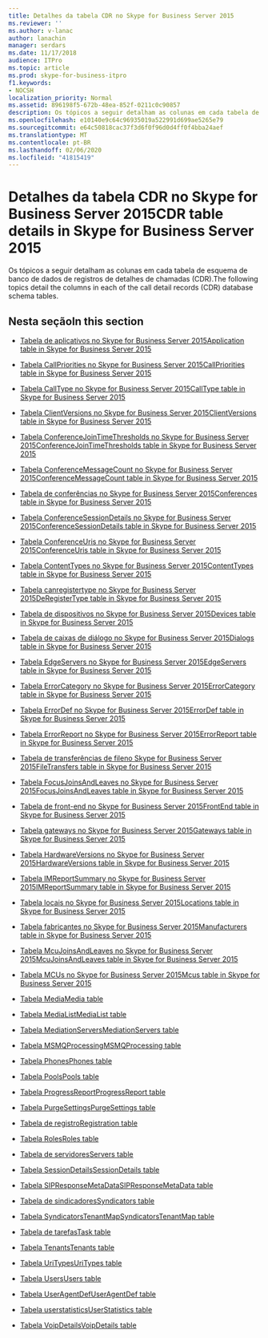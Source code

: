 ```yaml
---
title: Detalhes da tabela CDR no Skype for Business Server 2015
ms.reviewer: ''
ms.author: v-lanac
author: lanachin
manager: serdars
ms.date: 11/17/2018
audience: ITPro
ms.topic: article
ms.prod: skype-for-business-itpro
f1.keywords:
- NOCSH
localization_priority: Normal
ms.assetid: 896198f5-672b-48ea-852f-0211c0c90857
description: Os tópicos a seguir detalham as colunas em cada tabela de esquema de banco de dados de registros de detalhes de chamadas (CDR).
ms.openlocfilehash: e10140e9c64c96935019a522991d699ae5265e79
ms.sourcegitcommit: e64c50818cac37f3d6f0f96d0d4ff0f4bba24aef
ms.translationtype: MT
ms.contentlocale: pt-BR
ms.lasthandoff: 02/06/2020
ms.locfileid: "41815419"
---
```

# <a name="cdr-table-details-in-skype-for-business-server-2015"></a><span data-ttu-id="68e07-103">Detalhes da tabela CDR no Skype for Business Server 2015</span><span class="sxs-lookup"><span data-stu-id="68e07-103">CDR table details in Skype for Business Server 2015</span></span>
 
<span data-ttu-id="68e07-104">Os tópicos a seguir detalham as colunas em cada tabela de esquema de banco de dados de registros de detalhes de chamadas (CDR).</span><span class="sxs-lookup"><span data-stu-id="68e07-104">The following topics detail the columns in each of the call detail records (CDR) database schema tables.</span></span>
  
## <a name="in-this-section"></a><span data-ttu-id="68e07-105">Nesta seção</span><span class="sxs-lookup"><span data-stu-id="68e07-105">In this section</span></span>

- [<span data-ttu-id="68e07-106">Tabela de aplicativos no Skype for Business Server 2015</span><span class="sxs-lookup"><span data-stu-id="68e07-106">Application table in Skype for Business Server 2015</span></span>](application.md)
    
- [<span data-ttu-id="68e07-107">Tabela CallPriorities no Skype for Business Server 2015</span><span class="sxs-lookup"><span data-stu-id="68e07-107">CallPriorities table in Skype for Business Server 2015</span></span>](callpriorities.md)
    
- [<span data-ttu-id="68e07-108">Tabela CallType no Skype for Business Server 2015</span><span class="sxs-lookup"><span data-stu-id="68e07-108">CallType table in Skype for Business Server 2015</span></span>](calltype.md)
    
- [<span data-ttu-id="68e07-109">Tabela ClientVersions no Skype for Business Server 2015</span><span class="sxs-lookup"><span data-stu-id="68e07-109">ClientVersions table in Skype for Business Server 2015</span></span>](clientversions.md)
    
- [<span data-ttu-id="68e07-110">Tabela ConferenceJoinTimeThresholds no Skype for Business Server 2015</span><span class="sxs-lookup"><span data-stu-id="68e07-110">ConferenceJoinTimeThresholds table in Skype for Business Server 2015</span></span>](conferencejointimethresholds.md)
    
- [<span data-ttu-id="68e07-111">Tabela ConferenceMessageCount no Skype for Business Server 2015</span><span class="sxs-lookup"><span data-stu-id="68e07-111">ConferenceMessageCount table in Skype for Business Server 2015</span></span>](conferencemessagecount.md)
    
- [<span data-ttu-id="68e07-112">Tabela de conferências no Skype for Business Server 2015</span><span class="sxs-lookup"><span data-stu-id="68e07-112">Conferences table in Skype for Business Server 2015</span></span>](conferences.md)
    
- [<span data-ttu-id="68e07-113">Tabela ConferenceSessionDetails no Skype for Business Server 2015</span><span class="sxs-lookup"><span data-stu-id="68e07-113">ConferenceSessionDetails table in Skype for Business Server 2015</span></span>](conferencesessiondetails-0.md)
    
- [<span data-ttu-id="68e07-114">Tabela ConferenceUris no Skype for Business Server 2015</span><span class="sxs-lookup"><span data-stu-id="68e07-114">ConferenceUris table in Skype for Business Server 2015</span></span>](conferenceuris.md)
    
- [<span data-ttu-id="68e07-115">Tabela ContentTypes no Skype for Business Server 2015</span><span class="sxs-lookup"><span data-stu-id="68e07-115">ContentTypes table in Skype for Business Server 2015</span></span>](contenttypes.md)
    
- [<span data-ttu-id="68e07-116">Tabela canregistertype no Skype for Business Server 2015</span><span class="sxs-lookup"><span data-stu-id="68e07-116">DeRegisterType table in Skype for Business Server 2015</span></span>](deregistertype.md)
    
- [<span data-ttu-id="68e07-117">Tabela de dispositivos no Skype for Business Server 2015</span><span class="sxs-lookup"><span data-stu-id="68e07-117">Devices table in Skype for Business Server 2015</span></span>](devices.md)
    
- [<span data-ttu-id="68e07-118">Tabela de caixas de diálogo no Skype for Business Server 2015</span><span class="sxs-lookup"><span data-stu-id="68e07-118">Dialogs table in Skype for Business Server 2015</span></span>](dialogs.md)
    
- [<span data-ttu-id="68e07-119">Tabela EdgeServers no Skype for Business Server 2015</span><span class="sxs-lookup"><span data-stu-id="68e07-119">EdgeServers table in Skype for Business Server 2015</span></span>](edgeservers.md)
    
- [<span data-ttu-id="68e07-120">Tabela ErrorCategory no Skype for Business Server 2015</span><span class="sxs-lookup"><span data-stu-id="68e07-120">ErrorCategory table in Skype for Business Server 2015</span></span>](errorcategory.md)
    
- [<span data-ttu-id="68e07-121">Tabela ErrorDef no Skype for Business Server 2015</span><span class="sxs-lookup"><span data-stu-id="68e07-121">ErrorDef table in Skype for Business Server 2015</span></span>](errordef.md)
    
- [<span data-ttu-id="68e07-122">Tabela ErrorReport no Skype for Business Server 2015</span><span class="sxs-lookup"><span data-stu-id="68e07-122">ErrorReport table in Skype for Business Server 2015</span></span>](errorreport.md)
    
- [<span data-ttu-id="68e07-123">Tabela de transferências de fileno Skype for Business Server 2015</span><span class="sxs-lookup"><span data-stu-id="68e07-123">FileTransfers table in Skype for Business Server 2015</span></span>](filetransfers-0.md)
    
- [<span data-ttu-id="68e07-124">Tabela FocusJoinsAndLeaves no Skype for Business Server 2015</span><span class="sxs-lookup"><span data-stu-id="68e07-124">FocusJoinsAndLeaves table in Skype for Business Server 2015</span></span>](focusjoinsandleaves.md)
    
- [<span data-ttu-id="68e07-125">Tabela de front-end no Skype for Business Server 2015</span><span class="sxs-lookup"><span data-stu-id="68e07-125">FrontEnd table in Skype for Business Server 2015</span></span>](frontend.md)
    
- [<span data-ttu-id="68e07-126">Tabela gateways no Skype for Business Server 2015</span><span class="sxs-lookup"><span data-stu-id="68e07-126">Gateways table in Skype for Business Server 2015</span></span>](gateways.md)
    
- [<span data-ttu-id="68e07-127">Tabela HardwareVersions no Skype for Business Server 2015</span><span class="sxs-lookup"><span data-stu-id="68e07-127">HardwareVersions table in Skype for Business Server 2015</span></span>](hardwareversions.md)
    
- [<span data-ttu-id="68e07-128">Tabela IMReportSummary no Skype for Business Server 2015</span><span class="sxs-lookup"><span data-stu-id="68e07-128">IMReportSummary table in Skype for Business Server 2015</span></span>](imreportsummary.md)
    
- [<span data-ttu-id="68e07-129">Tabela locais no Skype for Business Server 2015</span><span class="sxs-lookup"><span data-stu-id="68e07-129">Locations table in Skype for Business Server 2015</span></span>](locations.md)
    
- [<span data-ttu-id="68e07-130">Tabela fabricantes no Skype for Business Server 2015</span><span class="sxs-lookup"><span data-stu-id="68e07-130">Manufacturers table in Skype for Business Server 2015</span></span>](manufacturers.md)
    
- [<span data-ttu-id="68e07-131">Tabela McuJoinsAndLeaves no Skype for Business Server 2015</span><span class="sxs-lookup"><span data-stu-id="68e07-131">McuJoinsAndLeaves table in Skype for Business Server 2015</span></span>](mcujoinsandleaves.md)
    
- [<span data-ttu-id="68e07-132">Tabela MCUs no Skype for Business Server 2015</span><span class="sxs-lookup"><span data-stu-id="68e07-132">Mcus table in Skype for Business Server 2015</span></span>](mcus.md)
    
- [<span data-ttu-id="68e07-133">Tabela Media</span><span class="sxs-lookup"><span data-stu-id="68e07-133">Media table</span></span>](media.md)
    
- [<span data-ttu-id="68e07-134">Tabela MediaList</span><span class="sxs-lookup"><span data-stu-id="68e07-134">MediaList table</span></span>](medialist.md)
    
- [<span data-ttu-id="68e07-135">Tabela MediationServers</span><span class="sxs-lookup"><span data-stu-id="68e07-135">MediationServers table</span></span>](mediationservers.md)
    
- [<span data-ttu-id="68e07-136">Tabela MSMQProcessing</span><span class="sxs-lookup"><span data-stu-id="68e07-136">MSMQProcessing table</span></span>](msmqprocessing.md)
    
- [<span data-ttu-id="68e07-137">Tabela Phones</span><span class="sxs-lookup"><span data-stu-id="68e07-137">Phones table</span></span>](phones.md)
    
- [<span data-ttu-id="68e07-138">Tabela Pools</span><span class="sxs-lookup"><span data-stu-id="68e07-138">Pools table</span></span>](pools.md)
    
- [<span data-ttu-id="68e07-139">Tabela ProgressReport</span><span class="sxs-lookup"><span data-stu-id="68e07-139">ProgressReport table</span></span>](progressreport.md)
    
- [<span data-ttu-id="68e07-140">Tabela PurgeSettings</span><span class="sxs-lookup"><span data-stu-id="68e07-140">PurgeSettings table</span></span>](purgesettings.md)
    
- [<span data-ttu-id="68e07-141">Tabela de registro</span><span class="sxs-lookup"><span data-stu-id="68e07-141">Registration table</span></span>](registration.md)
    
- [<span data-ttu-id="68e07-142">Tabela Roles</span><span class="sxs-lookup"><span data-stu-id="68e07-142">Roles table</span></span>](roles.md)
    
- [<span data-ttu-id="68e07-143">Tabela de servidores</span><span class="sxs-lookup"><span data-stu-id="68e07-143">Servers table</span></span>](servers.md)
    
- [<span data-ttu-id="68e07-144">Tabela SessionDetails</span><span class="sxs-lookup"><span data-stu-id="68e07-144">SessionDetails table</span></span>](sessiondetails.md)
    
- [<span data-ttu-id="68e07-145">Tabela SIPResponseMetaData</span><span class="sxs-lookup"><span data-stu-id="68e07-145">SIPResponseMetaData table</span></span>](sipresponsemetadata.md)
    
- [<span data-ttu-id="68e07-146">Tabela de sindicadores</span><span class="sxs-lookup"><span data-stu-id="68e07-146">Syndicators table</span></span>](syndicators.md)
    
- [<span data-ttu-id="68e07-147">Tabela SyndicatorsTenantMap</span><span class="sxs-lookup"><span data-stu-id="68e07-147">SyndicatorsTenantMap table</span></span>](syndicatorstenantmap.md)
    
- [<span data-ttu-id="68e07-148">Tabela de tarefas</span><span class="sxs-lookup"><span data-stu-id="68e07-148">Task table</span></span>](task.md)
    
- [<span data-ttu-id="68e07-149">Tabela Tenants</span><span class="sxs-lookup"><span data-stu-id="68e07-149">Tenants table</span></span>](tenants.md)
    
- [<span data-ttu-id="68e07-150">Tabela UriTypes</span><span class="sxs-lookup"><span data-stu-id="68e07-150">UriTypes table</span></span>](uritypes.md)
    
- [<span data-ttu-id="68e07-151">Tabela Users</span><span class="sxs-lookup"><span data-stu-id="68e07-151">Users table</span></span>](users.md)
    
- [<span data-ttu-id="68e07-152">Tabela UserAgentDef</span><span class="sxs-lookup"><span data-stu-id="68e07-152">UserAgentDef table</span></span>](useragentdef.md)
    
- [<span data-ttu-id="68e07-153">Tabela userstatistics</span><span class="sxs-lookup"><span data-stu-id="68e07-153">UserStatistics table</span></span>](userstatistics.md)
    
- [<span data-ttu-id="68e07-154">Tabela VoipDetails</span><span class="sxs-lookup"><span data-stu-id="68e07-154">VoipDetails table</span></span>](voipdetails-0.md)
    

